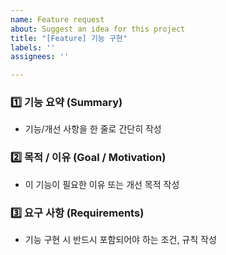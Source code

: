 ```yaml
---
name: Feature request
about: Suggest an idea for this project
title: "[Feature] 기능 구현"
labels: ''
assignees: ''

---
```


### 1️⃣ 기능 요약 (Summary)

- 기능/개선 사항을 한 줄로 간단히 작성

### 2️⃣ 목적 / 이유 (Goal / Motivation)

- 이 기능이 필요한 이유 또는 개선 목적 작성

### 3️⃣ 요구 사항 (Requirements)

- 기능 구현 시 반드시 포함되어야 하는 조건, 규칙 작성
